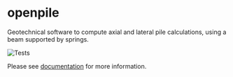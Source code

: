 # openpile

Geotechnical software to compute axial and lateral pile calculations, using a beam supported by springs.

![Tests](https://github.com/TchilDill/openpile/actions/workflows/test.yml/badge.svg)


Please see [documentation](https://openpile.readthedocs.io/en/latest/) for more information.